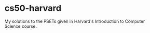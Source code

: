 # cs50-harvard
My solutions to the PSETs given in Harvard's Introduction to Computer Science course.
